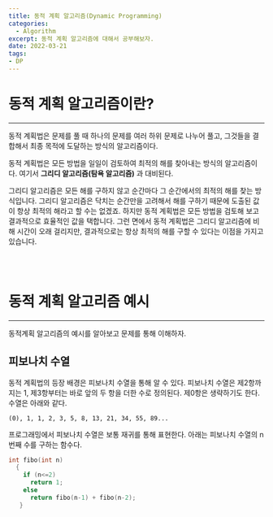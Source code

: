 ```yaml
---
title: 동적 계획 알고리즘(Dynamic Programming)
categories: 
  - Algorithm
excerpt: 동적 계획 알고리즘에 대해서 공부해보자.
date: 2022-03-21
tags:
- DP
---
```




# 동적 계획 알고리즘이란?
---

동적 계획법은 문제를 풀 때 하나의 문제를 여러 하위 문제로 나누어 풀고, 그것들을 결합해서 최종 목적에 도달하는 방식의 알고리즘이다.

동적 계획법은 모든 방법을 일일이 검토하여 최적의 해를 찾아내는 방식의 알고리즘이다. 
여기서 **그리디 알고리즘(탐욕 알고리즘)** 과 대비된다. 

그리디 알고리즘은 모든 해를 구하지 않고 순간마다 그 순간에서의 최적의 해를 찾는 방식입니다. 
그리디 알고리즘은 닥치는 순간만을 고려해서 해를 구하기 때문에 도출된 값이 항상 최적의 해라고 할 수는 없겠죠. 하지만 동적 계획법은 모든 방법을 검토해 보고 결과적으로 효율적인 값을 택합니다. 그런 면에서 동적 계획법은 그리디 알고리즘에 비해 시간이 오래 걸리지만, 결과적으로는 항상 최적의 해를 구할 수 있다는 이점을 가지고 있습니다.
    

<br />
<br />



# 동적 계획 알고리즘 예시
---

동적계획 알고리즘의 예시를 알아보고 문제를 통해 이해하자.
<br />

## 피보나치 수열

동적 계획법의 등장 배경은 피보나치 수열을 통해 알 수 있다. 피보나치 수열은 제2항까지는 1, 제3항부터는 바로 앞의 두 항을 더한 수로 정의된다. 제0항은 생략하기도 한다. 수열은 아래와 같다.

```
(0), 1, 1, 2, 3, 5, 8, 13, 21, 34, 55, 89...
```

프로그래밍에서 피보나치 수열은 보통 재귀를 통해 표현한다. 아래는 피보나치 수열의 n번째 수를 구하는 함수다.

```c++
int fibo(int n)
  {
    if (n<=2)
      return 1;
    else
      return fibo(n-1) + fibo(n-2);
   }
```

